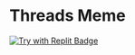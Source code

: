 # Threads Meme

[![Try with Replit Badge](https://replit.com/badge?caption=Try%20with%20Replit)](https://replit.com/@nesbeer/threads-meme?v=1)
